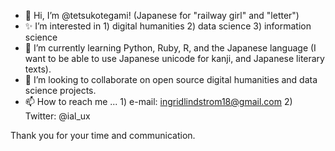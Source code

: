 - 👋  Hi, I’m @tetsukotegami! (Japanese for "railway girl" and "letter")
- ✨  I’m interested in 1) digital humanities 2) data science 3) information science
- 🌱  I’m currently learning Python, Ruby, R, and the Japanese language (I want to be able to use Japanese unicode for kanji, and Japanese literary texts). 
- 💞️  I’m looking to collaborate on open source digital humanities and data science projects. 
- 📫  How to reach me ... 1) e-mail: ingridlindstrom18@gmail.com 2) Twitter: @ial_ux 

Thank you for your time and communication.

<!---
tetsukotegami/tetsukotegami is a ✨ special ✨ repository because its `README.md` (this file) appears on your GitHub profile.
You can click the Preview link to take a look at your changes.
--->
